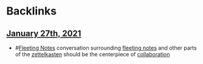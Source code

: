 
# Backlinks
## [January 27th, 2021](<January 27th, 2021.md>)
- #[Fleeting Notes](<Fleeting Notes.md>) conversation surrounding [fleeting notes](<fleeting notes.md>) and other parts of the [zettelkasten](<zettelkasten.md>) should be the centerpiece of [collaboration](<collaboration.md>)

